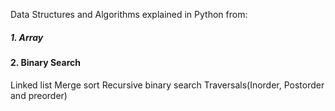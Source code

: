 Data Structures and Algorithms explained in Python from:
##### 1. Array
#### 2. Binary Search
Linked list 
Merge sort 
Recursive binary search
Traversals(Inorder, Postorder and preorder)
